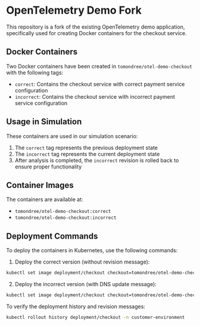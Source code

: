 # OpenTelemetry Demo Fork

This repository is a fork of the existing OpenTelemetry demo application, specifically used for creating Docker containers for the checkout service.

## Docker Containers

Two Docker containers have been created in `tomondree/otel-demo-checkout` with the following tags:

- `correct`: Contains the checkout service with correct payment service configuration
- `incorrect`: Contains the checkout service with incorrect payment service configuration

## Usage in Simulation

These containers are used in our simulation scenario:

1. The `correct` tag represents the previous deployment state
2. The `incorrect` tag represents the current deployment state
3. After analysis is completed, the `incorrect` revision is rolled back to ensure proper functionality

## Container Images

The containers are available at:
- `tomondree/otel-demo-checkout:correct`
- `tomondree/otel-demo-checkout:incorrect`

## Deployment Commands

To deploy the containers in Kubernetes, use the following commands:

1. Deploy the correct version (without revision message):
```bash
kubectl set image deployment/checkout checkout=tomondree/otel-demo-checkout:correct -n customer-environment
```

2. Deploy the incorrect version (with DNS update message):
```bash
kubectl set image deployment/checkout checkout=tomondree/otel-demo-checkout:incorrect -n customer-environment && kubectl annotate deployment/checkout kubernetes.io/change-cause="Checkout DNS has been updated" -n customer-environment
```

To verify the deployment history and revision messages:
```bash
kubectl rollout history deployment/checkout -n customer-environment
```
